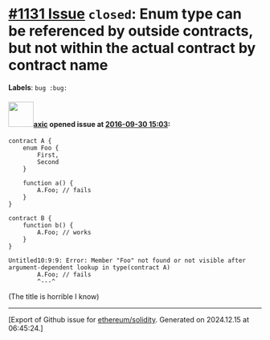 # [\#1131 Issue](https://github.com/ethereum/solidity/issues/1131) `closed`: Enum type can be referenced by outside contracts, but not within the actual contract by contract name
**Labels**: `bug :bug:`


#### <img src="https://avatars.githubusercontent.com/u/20340?v=4" width="50">[axic](https://github.com/axic) opened issue at [2016-09-30 15:03](https://github.com/ethereum/solidity/issues/1131):

```
contract A {
    enum Foo {
        First,
        Second
    }

    function a() {
        A.Foo; // fails
    }
}

contract B {
    function b() {
        A.Foo; // works
    }
}
```

```
Untitled10:9:9: Error: Member "Foo" not found or not visible after argument-dependent lookup in type(contract A)
        A.Foo; // fails
        ^---^
```

(The title is horrible I know)





-------------------------------------------------------------------------------



[Export of Github issue for [ethereum/solidity](https://github.com/ethereum/solidity). Generated on 2024.12.15 at 06:45:24.]
